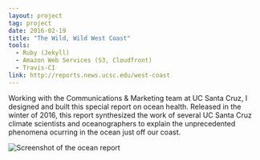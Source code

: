 ```yaml
---
layout: project
tag: project
date: 2016-02-19
title: "The Wild, Wild West Coast"
tools:
  - Ruby (Jekyll)
  - Amazon Web Services (S3, Cloudfront)
  - Travis-CI
link: http://reports.news.ucsc.edu/west-coast
---
```


Working with the Communications & Marketing team at UC Santa Cruz, I designed and built this special report on ocean health. Released in the winter of 2016, this report synthesized the work of several UC Santa Cruz climate scientists and oceanographers to explain the unprecedented phenomena ocurring in the ocean just off our coast.

![Screenshot of the ocean report](/assets/images/2016/screen-ocean-report.jpg)
